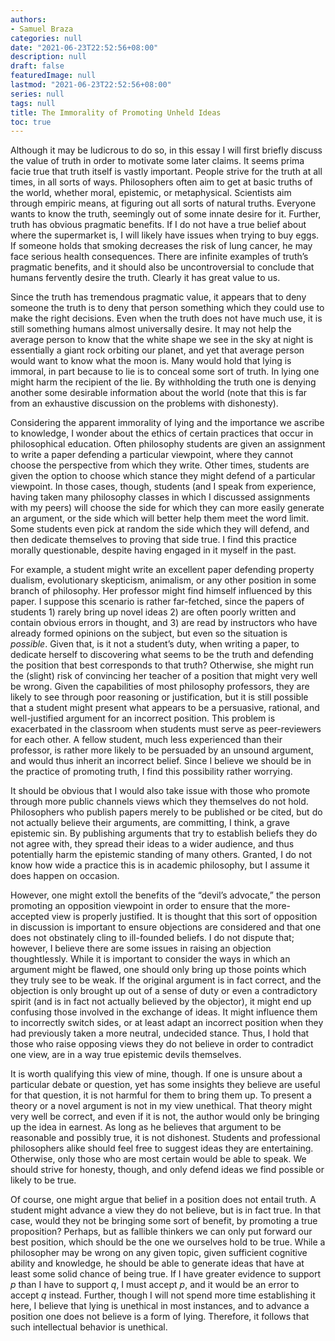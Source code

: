 ```yaml
---
authors:
- Samuel Braza
categories: null
date: "2021-06-23T22:52:56+08:00"
description: null
draft: false
featuredImage: null
lastmod: "2021-06-23T22:52:56+08:00"
series: null
tags: null
title: The Immorality of Promoting Unheld Ideas
toc: true
---
```


Although it may be ludicrous to do so, in this essay I will first briefly discuss the value of truth in order to motivate some later claims. It seems prima facie true that truth itself is vastly important. People strive for the truth at all times, in all sorts of ways. Philosophers often aim to get at basic truths of the world, whether moral, epistemic, or metaphysical. Scientists aim through empiric means, at figuring out all sorts of natural truths. Everyone wants to know the truth, seemingly out of some innate desire for it. Further, truth has obvious pragmatic benefits. If I do not have a true belief about where the supermarket is, I will likely have issues when trying to buy eggs. If someone holds that smoking decreases the risk of lung cancer, he may face serious health consequences. There are infinite examples of truth’s pragmatic benefits, and it should also be uncontroversial to conclude that humans fervently desire the truth. Clearly it has great value to us.

Since the truth has tremendous pragmatic value, it appears that to deny someone the truth is to deny that person something which they could use to make the right decisions. Even when the truth does not have much use, it is still something humans almost universally desire. It may not help the average person to know that the white shape we see in the sky at night is essentially a giant rock orbiting our planet, and yet that average person would want to know what the moon is. Many would hold that lying is immoral, in part because to lie is to conceal some sort of truth. In lying one might harm the recipient of the lie. By withholding the truth one is denying another some desirable information about the world (note that this is far from an exhaustive discussion on the problems with dishonesty).

Considering the apparent immorality of lying and the importance we ascribe to knowledge, I wonder about the ethics of certain practices that occur in philosophical education. Often philosophy students are given an assignment to write a paper defending a particular viewpoint, where they cannot choose the perspective from which they write. Other times, students are given the option to choose which stance they might defend of a particular viewpoint. In those cases, though, students (and I speak from experience, having taken many philosophy classes in which I discussed assignments with my peers) will choose the side for which they can more easily generate an argument, or the side which will better help them meet the word limit. Some students even pick at random the side which they will defend, and then dedicate themselves to proving that side true. I find this practice morally questionable, despite having engaged in it myself in the past.

For example, a student might write an excellent paper defending property dualism, evolutionary skepticism, animalism, or any other position in some branch of philosophy. Her professor might find himself influenced by this paper. I suppose this scenario is rather far-fetched, since the papers of students 1) rarely bring up novel ideas 2) are often poorly written and contain obvious errors in thought, and 3) are read by instructors who have already formed opinions on the subject, but even so the situation is *possible*. Given that, is it not a student’s duty, when writing a paper, to dedicate herself to discovering what seems to be the truth and defending the position that best corresponds to that truth? Otherwise, she might run the (slight) risk of convincing her teacher of a position that might very well be wrong. Given the capabilities of most philosophy professors, they are likely to see through poor reasoning or justification, but it is still possible that a student might present what appears to be a persuasive, rational, and well-justified argument for an incorrect position. This problem is exacerbated in the classroom when students must serve as peer-reviewers for each other. A fellow student, much less experienced than their professor, is rather more likely to be persuaded by an unsound argument, and would thus inherit an incorrect belief. Since I believe we should be in the practice of promoting truth, I find this possibility rather worrying.

It should be obvious that I would also take issue with those who promote through more public channels views which they themselves do not hold. Philosophers who publish papers merely to be published or be cited, but do not actually believe their arguments, are committing, I think, a grave epistemic sin. By publishing arguments that try to establish beliefs they do not agree with, they spread their ideas to a wider audience, and thus potentially harm the epistemic standing of many others. Granted, I do not know how wide a practice this is in academic philosophy, but I assume it does happen on occasion.

However, one might extoll the benefits of the “devil’s advocate,” the person promoting an opposition viewpoint in order to ensure that the more-accepted view is properly justified. It is thought that this sort of opposition in discussion is important to ensure objections are considered and that one does not obstinately cling to ill-founded beliefs. I do not dispute that; however, I believe there are some issues in raising an objection thoughtlessly. While it is important to consider the ways in which an argument might be flawed, one should only bring up those points which they truly see to be weak. If the original argument is in fact correct, and the objection is only brought up out of a sense of duty or even a contradictory spirit (and is in fact not actually believed by the objector), it might end up confusing those involved in the exchange of ideas. It might influence them to incorrectly switch sides, or at least adapt an incorrect position when they had previously taken a more neutral, undecided stance. Thus, I hold that those who raise opposing views they do not believe in order to contradict one view, are in a way true epistemic devils themselves.

It is worth qualifying this view of mine, though. If one is unsure about a particular debate or question, yet has some insights they believe are useful for that question, it is not harmful for them to bring them up. To present a theory or a novel argument is not in my view unethical. That theory might very well be correct, and even if it is not, the author would only be bringing up the idea in earnest. As long as he believes that argument to be reasonable and possibly true, it is not dishonest. Students and professional philosophers alike should feel free to suggest ideas they are entertaining. Otherwise, only those who are most certain would be able to speak. We should strive for honesty, though, and only defend ideas we find possible or likely to be true.

Of course, one might argue that belief in a position does not entail truth. A student might advance a view they do not believe, but is in fact true. In that case, would they not be bringing some sort of benefit, by promoting a true proposition? Perhaps, but as fallible thinkers we can only put forward our best position, which should be the one we ourselves hold to be true. While a philosopher may be wrong on any given topic, given sufficient cognitive ability and knowledge, he should be able to generate ideas that have at least some solid chance of being true. If I have greater evidence to support *p* than I have to support *q*, I must accept *p*, and it would be an error to accept *q* instead. Further, though I will not spend more time establishing it here, I believe that lying is unethical in most instances, and to advance a position one does not believe is a form of lying. Therefore, it follows that such intellectual behavior is unethical.
